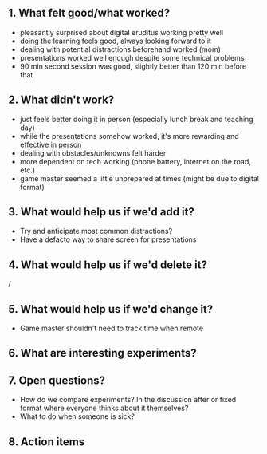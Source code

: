 ## 1. What felt good/what worked?
- pleasantly surprised about digital eruditus working pretty well
- doing the learning feels good, always looking forward to it
- dealing with potential distractions beforehand worked (mom)
- presentations worked well enough despite some technical problems
- 90 min second session was good, slightly better than 120 min before that

## 2. What didn't work?
- just feels better doing it in person (especially lunch break and teaching day)
- while the presentations somehow worked, it's more rewarding and effective in person
- dealing with obstacles/unknowns felt harder
- more dependent on tech working (phone battery, internet on the road, etc.)
- game master seemed a little unprepared at times (might be due to digital format)

## 3. What would help us if we'd add it?
- Try and anticipate most common distractions?
- Have a defacto way to share screen for presentations

## 4. What would help us if we'd delete it?
/

## 5. What would help us if we'd change it?
- Game master shouldn't need to track time when remote

## 6. What are interesting experiments?

## 7. Open questions?
- How do we compare experiments? In the discussion after or fixed format where everyone thinks about it themselves?
- What to do when someone is sick?

## 8. Action items
